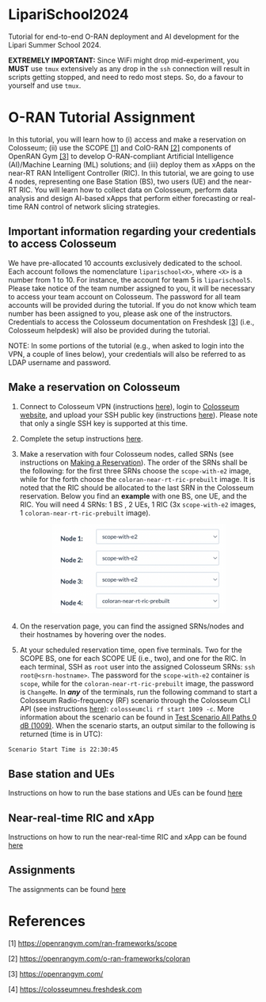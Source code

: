 # LipariSchool2024
Tutorial for end-to-end O-RAN deployment and AI development for the Lipari Summer School 2024.

**EXTREMELY IMPORTANT:** Since WiFi might drop mid-experiment, you **MUST** use `tmux` extensively as any drop in the `ssh` connection will result in scripts getting stopped, and need to redo most steps. So, do a favour to yourself and use `tmux`. 

# O-RAN Tutorial Assignment

In this tutorial, you will learn how to (i) access and make a reservation on Colosseum; (ii) use the SCOPE [[1]](#cite_scope) and ColO-RAN [[2]](#cite_coloran) components of OpenRAN Gym [[3]](#cite_openrangym) to develop O-RAN-compliant Artificial Intelligence (AI)/Machine Learning (ML) solutions; and (iii) deploy them as xApps on the near-RT RAN Intelligent Controller (RIC). In this tutorial, we are going to use 4 nodes, representing one Base Station (BS), two users (UE) and the near-RT RIC. You will learn how to collect data on Colosseum, perform data analysis and design AI-based xApps that perform either forecasting or real-time RAN control of network slicing strategies.


## Important information regarding your credentials to access Colosseum

We have pre-allocated 10 accounts exclusively dedicated to the school. Each account follows the nomenclature `liparischool<X>`, where `<X>` is a number from 1 to 10. For instance, the account for team 5 is `liparischool5`. Please take notice of the team number assigned to you, it will be necessary to access your team account on Colosseum. The password for all team accounts will be provided during the tutorial. If you do not know which team number has been assigned to you, please ask one of the instructors. Credentials to access the Colosseum documentation on Freshdesk [[3]](#cite_freshdesk) (i.e., Colosseum helpdesk) will also be provided during the tutorial.

NOTE: In some portions of the tutorial (e.g., when asked to login into the VPN, a couple of lines below), your credentials will also be referred to as LDAP username and password.


## Make a reservation on Colosseum

1. Connect to Colosseum VPN (instructions [here](https://colosseumneu.freshdesk.com/support/solutions/articles/61000285824-cisco-anyconnect-remote-vpn-access)), login to [Colosseum website](https://experiments.colosseum.net), and upload your SSH public key (instructions [here](https://colosseumneu.freshdesk.com/support/solutions/articles/61000253402-upload-ssh-public-keys)). Please note that only a single SSH key is supported at this time.
2. Complete the setup instructions [here](https://colosseumneu.freshdesk.com/support/solutions/articles/61000253369-ssh-proxy-setup).
3. Make a reservation with four Colosseum nodes, called SRNs (see instructions on [Making a Reservation](https://colosseumneu.freshdesk.com/en/support/solutions/articles/61000253463-making-a-reservation-interactive-and-batch-mode-)). The order of the SRNs shall be the following: for the first three SRNs choose the `scope-with-e2` image, while for the forth choose the `coloran-near-rt-ric-prebuilt` image. It is noted that the RIC should be allocated to the last SRN in the Colosseum reservation. Below you find an **example** with one BS, one UE, and the RIC. You will need 4 SRNs: 1 BS , 2 UEs, 1 RIC (3x `scope-with-e2` images, 1 `coloran-near-rt-ric-prebuilt` image).

    <p align="center">
      <img src="images/order-SRNs.png" width="350" />
    </p>

4. On the reservation page, you can find the assigned SRNs/nodes and their hostnames by hovering over the nodes.
5. At your scheduled reservation time, open five terminals. Two for the SCOPE BS, one for each SCOPE UE (i.e., two), and one for the RIC. In each terminal, SSH as `root` user into the assigned Colosseum SRNs: `ssh root@<srn-hostname>`. The password for the `scope-with-e2` container is `scope`, while for the `coloran-near-rt-ric-prebuilt` image, the password is `ChangeMe`. In **_any_** of the terminals, run the following command to start a Colosseum Radio-frequency (RF) scenario through the Colosseum CLI API (see instructions [here](https://colosseumneu.freshdesk.com/en/support/solutions/articles/61000253397-colosseum-cli)): `colosseumcli rf start 1009 -c`. More information about the scenario can be found in [Test Scenario All Paths 0 dB (1009)](https://colosseumneu.freshdesk.com/support/solutions/articles/61000277641-test-scenario-all-paths-0-db-1009). When the scenario starts, an output similar to the following is returned (time is in UTC):


```
Scenario Start Time is 22:30:45
```


## Base station and UEs

Instructions on how to run the base stations and UEs can be found [here](./SCOPE.md)


## Near-real-time RIC and xApp

Instructions on how to run the near-real-time RIC and xApp can be found [here](./RIC.md)


## Assignments

The assignments can be found [here](./ASSIGNMENT.md)


# References

<a id="cite_scope">[1]</a> https://openrangym.com/ran-frameworks/scope

<a id="cite_coloran">[2]</a> https://openrangym.com/o-ran-frameworks/coloran

<a id="cite_openrangym">[3]</a> https://openrangym.com/

<a id="cite_freshdesk">[4]</a> https://colosseumneu.freshdesk.com
